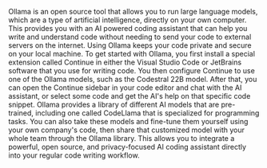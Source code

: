 
Ollama is an open source tool that allows you to run large language models, which are a type of artificial intelligence, directly on your own computer. This provides you with an AI powered coding assistant that can help you write and understand code without needing to send your code to external servers on the internet. Using Ollama keeps your code private and secure on your local machine. To get started with Ollama, you first install a special extension called Continue in either the Visual Studio Code or JetBrains software that you use for writing code. You then configure Continue to use one of the Ollama models, such as the Codestral 22B model. After that, you can open the Continue sidebar in your code editor and chat with the AI assistant, or select some code and get the AI's help on that specific code snippet. Ollama provides a library of different AI models that are pre-trained, including one called CodeLlama that is specialized for programming tasks. You can also take these models and fine-tune them yourself using your own company's code, then share that customized model with your whole team through the Ollama library. This allows you to integrate a powerful, open source, and privacy-focused AI coding assistant directly into your regular code writing workflow.
